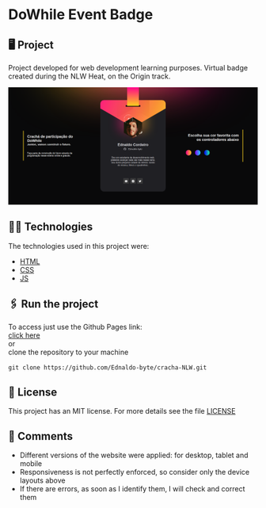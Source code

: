 # DoWhile Event Badge

  ## 🖥 Project
  Project developed for web development learning purposes.
  Virtual badge created during the NLW Heat, on the Origin track.
    <div align="center">
      <img src=".github/home.png" width="600px"/>
    </div>

  ## 👨‍💻 Technologies
  The technologies used in this project were:
  - [HTML](https://developer.mozilla.org/en-US/docs/Web/HTML)
  - [CSS](https://developer.mozilla.org/en-US/docs/Web/CSS)
  - [JS](https://developer.mozilla.org/en-US/docs/Web/JavaScript)

  ## 🖇 Run the project

  To access just use the Github Pages link:
  <br>
  <a target="_blank" href="https://ednaldo-byte.github.io/cracha-NLW/"> click here </a>
  <br>
  or
  <br>
  clone the repository to your machine
  ```
  git clone https://github.com/Ednaldo-byte/cracha-NLW.git
  ```
  ##  📃 License
  This project has an MIT license. For more details see the file [LICENSE](LICENSE.md)



  ## 📌 Comments
  - Different versions of the website were applied: for desktop, tablet and mobile
  - Responsiveness is not perfectly enforced, so consider only the device layouts above
  - If there are errors, as soon as I identify them, I will check and correct them
